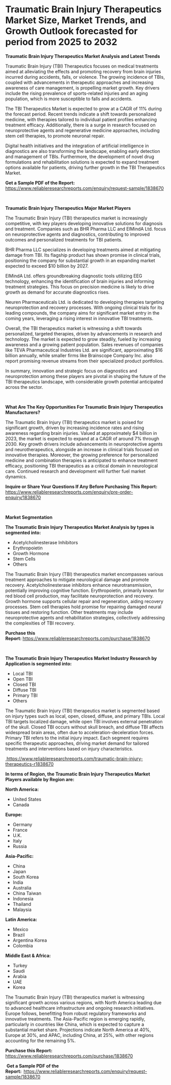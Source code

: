<p><h1>Traumatic Brain Injury Therapeutics Market Size, Market Trends, and Growth Outlook forecasted for period from 2025 to 2032</h1></p><p><strong>Traumatic Brain Injury Therapeutics Market Analysis and Latest Trends</strong></p>
<p><p>Traumatic Brain Injury (TBI) Therapeutics focuses on medical treatments aimed at alleviating the effects and promoting recovery from brain injuries incurred during accidents, falls, or violence. The growing incidence of TBIs, coupled with advancements in therapeutic approaches and increasing awareness of care management, is propelling market growth. Key drivers include the rising prevalence of sports-related injuries and an aging population, which is more susceptible to falls and accidents.</p><p>The TBI Therapeutics Market is expected to grow at a CAGR of 11% during the forecast period. Recent trends indicate a shift towards personalized medicine, with therapies tailored to individual patient profiles enhancing treatment efficacy. Additionally, there is a surge in research focused on neuroprotective agents and regenerative medicine approaches, including stem cell therapies, to promote neuronal repair. </p><p>Digital health initiatives and the integration of artificial intelligence in diagnostics are also transforming the landscape, enabling early detection and management of TBIs. Furthermore, the development of novel drug formulations and rehabilitation solutions is expected to expand treatment options available for patients, driving further growth in the TBI Therapeutics Market.</p></p>
<p><strong>Get a Sample PDF of the Report:&nbsp;</strong> <a href="https://www.reliableresearchreports.com/enquiry/request-sample/1838670?utm_campaign=48&utm_medium=2&utm_source=Github&utm_content=ia&utm_term=13042025&utm_id=traumatic-brain-injury-therapeutics">https://www.reliableresearchreports.com/enquiry/request-sample/1838670</a></p>
<p>&nbsp;</p>
<p><strong>Traumatic Brain Injury Therapeutics Major Market Players</strong></p>
<p><p>The Traumatic Brain Injury (TBI) therapeutics market is increasingly competitive, with key players developing innovative solutions for diagnosis and treatment. Companies such as BHR Pharma LLC and ElMindA Ltd. focus on neuroprotective agents and diagnostics, contributing to improved outcomes and personalized treatments for TBI patients.</p><p>BHR Pharma LLC specializes in developing treatments aimed at mitigating damage from TBI. Its flagship product has shown promise in clinical trials, positioning the company for substantial growth in an expanding market expected to exceed $10 billion by 2027. </p><p>ElMindA Ltd. offers groundbreaking diagnostic tools utilizing EEG technology, enhancing the identification of brain injuries and informing treatment strategies. This focus on precision medicine is likely to drive growth as demand for accurate diagnostics rises.</p><p>Neuren Pharmaceuticals Ltd. is dedicated to developing therapies targeting neuroprotection and recovery processes. With ongoing clinical trials for its leading compounds, the company aims for significant market entry in the coming years, leveraging a rising interest in innovative TBI treatments.</p><p>Overall, the TBI therapeutics market is witnessing a shift towards personalized, targeted therapies, driven by advancements in research and technology. The market is expected to grow steadily, fueled by increasing awareness and a growing patient population. Sales revenues of companies like TEVA Pharmaceutical Industries Ltd. are significant, approximating $16 billion annually, while smaller firms like Brainscope Company Inc. also report promising revenue streams from their specialized product portfolios. </p><p>In summary, innovation and strategic focus on diagnostics and neuroprotection among these players are pivotal in shaping the future of the TBI therapeutics landscape, with considerable growth potential anticipated across the sector.</p></p>
<p>&nbsp;</p>
<p><strong>What Are The Key Opportunities For Traumatic Brain Injury Therapeutics Manufacturers?</strong></p>
<p><p>The Traumatic Brain Injury (TBI) therapeutics market is poised for significant growth, driven by increasing incidence rates and rising awareness regarding brain injuries. Valued at approximately $4 billion in 2023, the market is expected to expand at a CAGR of around 7% through 2030. Key growth drivers include advancements in neuroprotective agents and neurotherapeutics, alongside an increase in clinical trials focused on innovative therapies. Moreover, the growing preference for personalized medicine and combination therapies is anticipated to enhance treatment efficacy, positioning TBI therapeutics as a critical domain in neurological care. Continued research and development will further fuel market dynamics.</p></p>
<p><strong>Inquire or Share Your Questions If Any Before Purchasing This Report:</strong> <a href="https://www.reliableresearchreports.com/enquiry/pre-order-enquiry/1838670?utm_campaign=48&utm_medium=2&utm_source=Github&utm_content=ia&utm_term=13042025&utm_id=traumatic-brain-injury-therapeutics">https://www.reliableresearchreports.com/enquiry/pre-order-enquiry/1838670</a></p>
<p>&nbsp;</p>
<p><strong>Market Segmentation</strong></p>
<p><strong>The Traumatic Brain Injury Therapeutics Market Analysis by types is segmented into:</strong></p>
<p><ul><li>Acetylcholinesterase Inhibitors</li><li>Erythropoietin</li><li>Growth Hormone</li><li>Stem Cells</li><li>Others</li></ul></p>
<p><p>The Traumatic Brain Injury (TBI) therapeutics market encompasses various treatment approaches to mitigate neurological damage and promote recovery. Acetylcholinesterase inhibitors enhance neurotransmission, potentially improving cognitive function. Erythropoietin, primarily known for red blood cell production, may facilitate neuroprotection and recovery. Growth hormone supports cellular repair and regeneration, aiding recovery processes. Stem cell therapies hold promise for repairing damaged neural tissues and restoring function. Other treatments may include neuroprotective agents and rehabilitation strategies, collectively addressing the complexities of TBI recovery.</p></p>
<p><strong>Purchase this Report:&nbsp;</strong><a href="https://www.reliableresearchreports.com/purchase/1838670?utm_campaign=48&utm_medium=2&utm_source=Github&utm_content=ia&utm_term=13042025&utm_id=traumatic-brain-injury-therapeutics">https://www.reliableresearchreports.com/purchase/1838670</a></p>
<p>&nbsp;</p>
<p><strong>The Traumatic Brain Injury Therapeutics Market Industry Research by Application is segmented into:</strong></p>
<p><ul><li>Local TBI</li><li>Open TBI</li><li>Closed TBI</li><li>Diffuse TBI</li><li>Primary TBI</li><li>Others</li></ul></p>
<p><p>The Traumatic Brain Injury (TBI) therapeutics market is segmented based on injury types such as local, open, closed, diffuse, and primary TBIs. Local TBI targets localized damage, while open TBI involves external penetration of the skull. Closed TBI occurs without skull breach, and diffuse TBI affects widespread brain areas, often due to acceleration-deceleration forces. Primary TBI refers to the initial injury impact. Each segment requires specific therapeutic approaches, driving market demand for tailored treatments and interventions based on injury characteristics.</p></p>
<p><a href="https://www.reliableresearchreports.com/traumatic-brain-injury-therapeutics-r1838670?utm_campaign=48&utm_medium=2&utm_source=Github&utm_content=ia&utm_term=13042025&utm_id=traumatic-brain-injury-therapeutics">&nbsp;https://www.reliableresearchreports.com/traumatic-brain-injury-therapeutics-r1838670</a></p>
<p><strong>In terms of Region, the Traumatic Brain Injury Therapeutics Market Players available by Region are:</strong></p>
<p>
    <p> <strong> North America: </strong>
        <ul>
            <li>United States</li>
            <li>Canada</li>
        </ul>
        </p> 
    <p> <strong> Europe: </strong>
        <ul>
            <li>Germany</li>
            <li>France</li>
            <li>U.K.</li>
            <li>Italy</li>
            <li>Russia</li>
        </ul>
        </p> 
    <p> <strong> Asia-Pacific: </strong>
        <ul>
            <li>China</li>
            <li>Japan</li>
            <li>South Korea</li>
            <li>India</li>
            <li>Australia</li>
            <li>China Taiwan</li>
            <li>Indonesia</li>
            <li>Thailand</li>
            <li>Malaysia</li>
        </ul>
        </p> 
    <p> <strong> Latin America: </strong>
        <ul>
            <li>Mexico</li>
            <li>Brazil</li>
            <li>Argentina Korea</li>
            <li>Colombia</li>
        </ul>
        </p> 
    <p> <strong> Middle East & Africa: </strong>
        <ul>
            <li>Turkey</li>
            <li>Saudi</li>
            <li>Arabia</li>
            <li>UAE</li>
            <li>Korea</li>
        </ul>
    </p>
    </p>
<p><p>The Traumatic Brain Injury (TBI) therapeutics market is witnessing significant growth across various regions, with North America leading due to advanced healthcare infrastructure and ongoing research initiatives. Europe follows, benefitting from robust regulatory frameworks and innovative treatments. The Asia-Pacific region is emerging rapidly, particularly in countries like China, which is expected to capture a substantial market share. Projections indicate North America at 40%, Europe at 30%, and APAC, including China, at 25%, with other regions accounting for the remaining 5%.</p></p>
<p><strong>Purchase this Report: </strong><a href="https://www.reliableresearchreports.com/purchase/1838670?utm_campaign=48&utm_medium=2&utm_source=Github&utm_content=ia&utm_term=13042025&utm_id=traumatic-brain-injury-therapeutics">https://www.reliableresearchreports.com/purchase/1838670</a></p>
<p>&nbsp;<strong>Get a Sample PDF of the Report:&nbsp;&nbsp;</strong><a href="https://www.reliableresearchreports.com/enquiry/request-sample/1838670?utm_campaign=48&utm_medium=2&utm_source=Github&utm_content=ia&utm_term=13042025&utm_id=traumatic-brain-injury-therapeutics">https://www.reliableresearchreports.com/enquiry/request-sample/1838670</a></p>
<p><strong></strong></p>
<p><p></p><p></p><p></p></p>